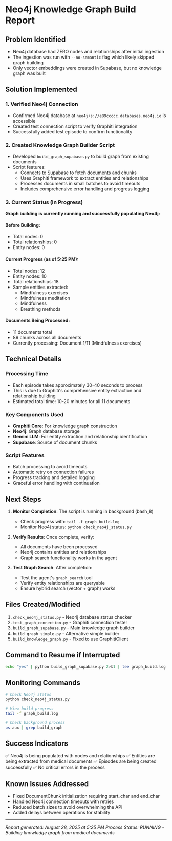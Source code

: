 # Neo4j Knowledge Graph Build Report

## Problem Identified
- Neo4j database had ZERO nodes and relationships after initial ingestion
- The ingestion was run with `--no-semantic` flag which likely skipped graph building
- Only vector embeddings were created in Supabase, but no knowledge graph was built

## Solution Implemented

### 1. Verified Neo4j Connection
- Confirmed Neo4j database at `neo4j+s://e89ccccc.databases.neo4j.io` is accessible
- Created test connection script to verify Graphiti integration
- Successfully added test episode to confirm functionality

### 2. Created Knowledge Graph Builder Script
- Developed `build_graph_supabase.py` to build graph from existing documents
- Script features:
  - Connects to Supabase to fetch documents and chunks
  - Uses Graphiti framework to extract entities and relationships
  - Processes documents in small batches to avoid timeouts
  - Includes comprehensive error handling and progress logging

### 3. Current Status (In Progress)
**Graph building is currently running and successfully populating Neo4j:**

#### Before Building:
- Total nodes: 0
- Total relationships: 0
- Entity nodes: 0

#### Current Progress (as of 5:25 PM):
- Total nodes: 12
- Entity nodes: 10
- Total relationships: 18
- Sample entities extracted:
  - Mindfulness exercises
  - Mindfulness meditation
  - Mindfulness
  - Breathing methods

#### Documents Being Processed:
- 11 documents total
- 89 chunks across all documents
- Currently processing: Document 1/11 (Mindfulness exercises)

## Technical Details

### Processing Time
- Each episode takes approximately 30-40 seconds to process
- This is due to Graphiti's comprehensive entity extraction and relationship building
- Estimated total time: 10-20 minutes for all 11 documents

### Key Components Used
- **Graphiti Core**: For knowledge graph construction
- **Neo4j**: Graph database storage
- **Gemini LLM**: For entity extraction and relationship identification
- **Supabase**: Source of document chunks

### Script Features
- Batch processing to avoid timeouts
- Automatic retry on connection failures
- Progress tracking and detailed logging
- Graceful error handling with continuation

## Next Steps

1. **Monitor Completion**: The script is running in background (bash_8)
   - Check progress with: `tail -f graph_build.log`
   - Monitor Neo4j status: `python check_neo4j_status.py`

2. **Verify Results**: Once complete, verify:
   - All documents have been processed
   - Neo4j contains entities and relationships
   - Graph search functionality works in the agent

3. **Test Graph Search**: After completion:
   - Test the agent's `graph_search` tool
   - Verify entity relationships are queryable
   - Ensure hybrid search (vector + graph) works

## Files Created/Modified

1. `check_neo4j_status.py` - Neo4j database status checker
2. `test_graph_connection.py` - Graphiti connection tester
3. `build_graph_supabase.py` - Main knowledge graph builder
4. `build_graph_simple.py` - Alternative simple builder
5. `build_knowledge_graph.py` - Fixed to use GraphitiClient

## Command to Resume if Interrupted
```bash
echo "yes" | python build_graph_supabase.py 2>&1 | tee graph_build.log
```

## Monitoring Commands
```bash
# Check Neo4j status
python check_neo4j_status.py

# View build progress
tail -f graph_build.log

# Check background process
ps aux | grep build_graph
```

## Success Indicators
✅ Neo4j is being populated with nodes and relationships
✅ Entities are being extracted from medical documents
✅ Episodes are being created successfully
✅ No critical errors in the process

## Known Issues Addressed
- Fixed DocumentChunk initialization requiring start_char and end_char
- Handled Neo4j connection timeouts with retries
- Reduced batch sizes to avoid overwhelming the API
- Added delays between operations for stability

---

*Report generated: August 28, 2025 at 5:25 PM*
*Process Status: RUNNING - Building knowledge graph from medical documents*